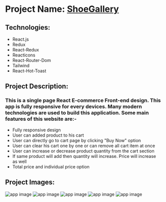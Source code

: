 # Project Name: [ShoeGallery](https://shoe-house.netlify.app)

## Technologies:
- React.js
- Redux
- React-Redux
- Reacticons
- React-Router-Dom
- Tailwind
- React-Hot-Toast

## Project Description:
### This is a single page React E-commerce Front-end design. This app is fully responsive for every devices. Many modern technologies are used to build this application. Some main features of this website are:-
- Fully responsive design
- User can added product to his cart
- User can directly go to cart page by clicking "Buy Now" option
- User can clear his cart one by one or can remove all cart item at once
- User can increase or decrease product quantity from the cart section
- If same product will add then quantity will increase. Price will increase as well
- Total price and individual price option

## Project Images:
![app image](https://i.ibb.co/QfzG1P8/1.png)
![app image](https://i.ibb.co/k33GvFT/1.png)
![app image](https://i.ibb.co/M9ZPjFN/2.png)
![app image](https://i.ibb.co/s67tn2y/3.png)
![app image](https://i.ibb.co/WFRgtQz/4.png)
